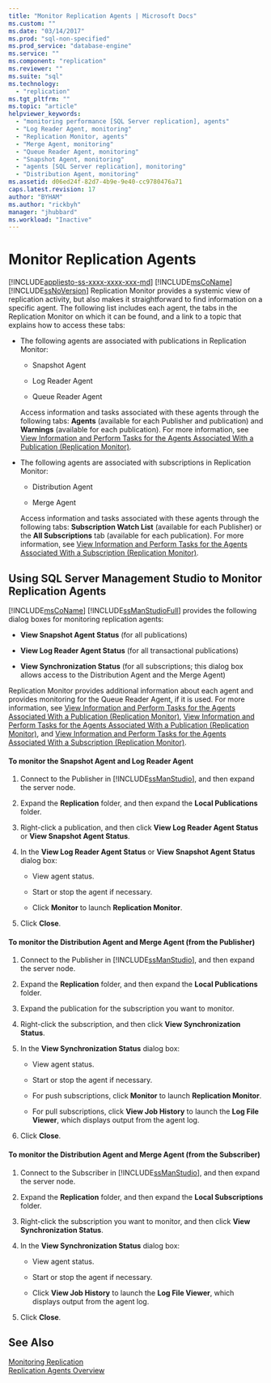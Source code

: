 ```yaml
---
title: "Monitor Replication Agents | Microsoft Docs"
ms.custom: ""
ms.date: "03/14/2017"
ms.prod: "sql-non-specified"
ms.prod_service: "database-engine"
ms.service: ""
ms.component: "replication"
ms.reviewer: ""
ms.suite: "sql"
ms.technology: 
  - "replication"
ms.tgt_pltfrm: ""
ms.topic: "article"
helpviewer_keywords: 
  - "monitoring performance [SQL Server replication], agents"
  - "Log Reader Agent, monitoring"
  - "Replication Monitor, agents"
  - "Merge Agent, monitoring"
  - "Queue Reader Agent, monitoring"
  - "Snapshot Agent, monitoring"
  - "agents [SQL Server replication], monitoring"
  - "Distribution Agent, monitoring"
ms.assetid: d06ed24f-82d7-4b9e-9e40-cc9780476a71
caps.latest.revision: 17
author: "BYHAM"
ms.author: "rickbyh"
manager: "jhubbard"
ms.workload: "Inactive"
---
```

# Monitor Replication Agents
[!INCLUDE[appliesto-ss-xxxx-xxxx-xxx-md](../../../includes/appliesto-ss-xxxx-xxxx-xxx-md.md)]
  [!INCLUDE[msCoName](../../../includes/msconame-md.md)] [!INCLUDE[ssNoVersion](../../../includes/ssnoversion-md.md)] Replication Monitor provides a systemic view of replication activity, but also makes it straightforward to find information on a specific agent. The following list includes each agent, the tabs in the Replication Monitor on which it can be found, and a link to a topic that explains how to access these tabs:  
  
-   The following agents are associated with publications in Replication Monitor:  
  
    -   Snapshot Agent  
  
    -   Log Reader Agent  
  
    -   Queue Reader Agent  
  
     Access information and tasks associated with these agents through the following tabs: **Agents** (available for each Publisher and publication) and **Warnings** (available for each publication). For more information, see [View Information and Perform Tasks for the Agents Associated With a Publication &#40;Replication Monitor&#41;](../../../relational-databases/replication/monitor/view-information-and-perform-tasks-for-publication-agents.md).  
  
-   The following agents are associated with subscriptions in Replication Monitor:  
  
    -   Distribution Agent  
  
    -   Merge Agent  
  
     Access information and tasks associated with these agents through the following tabs: **Subscription Watch List** (available for each Publisher) or the **All Subscriptions** tab (available for each publication). For more information, see [View Information and Perform Tasks for the Agents Associated With a Subscription &#40;Replication Monitor&#41;](../../../relational-databases/replication/monitor/view-information-and-perform-tasks-for-subscription-agents.md).  
  
## Using SQL Server Management Studio to Monitor Replication Agents  
 [!INCLUDE[msCoName](../../../includes/msconame-md.md)] [!INCLUDE[ssManStudioFull](../../../includes/ssmanstudiofull-md.md)] provides the following dialog boxes for monitoring replication agents:  
  
-   **View Snapshot Agent Status** (for all publications)  
  
-   **View Log Reader Agent Status** (for all transactional publications)  
  
-   **View Synchronization Status** (for all subscriptions; this dialog box allows access to the Distribution Agent and the Merge Agent)  
  
 Replication Monitor provides additional information about each agent and provides monitoring for the Queue Reader Agent, if it is used. For more information, see [View Information and Perform Tasks for the Agents Associated With a Publication &#40;Replication Monitor&#41;](../../../relational-databases/replication/monitor/view-information-and-perform-tasks-for-publication-agents.md), [View Information and Perform Tasks for the Agents Associated With a Publication &#40;Replication Monitor&#41;](../../../relational-databases/replication/monitor/view-information-and-perform-tasks-for-publication-agents.md), and [View Information and Perform Tasks for the Agents Associated With a Subscription &#40;Replication Monitor&#41;](../../../relational-databases/replication/monitor/view-information-and-perform-tasks-for-subscription-agents.md).  
  
#### To monitor the Snapshot Agent and Log Reader Agent  
  
1.  Connect to the Publisher in [!INCLUDE[ssManStudio](../../../includes/ssmanstudio-md.md)], and then expand the server node.  
  
2.  Expand the **Replication** folder, and then expand the **Local Publications** folder.  
  
3.  Right-click a publication, and then click **View Log Reader Agent Status** or **View Snapshot Agent Status**.  
  
4.  In the **View Log Reader Agent Status** or **View Snapshot Agent Status** dialog box:  
  
    -   View agent status.  
  
    -   Start or stop the agent if necessary.  
  
    -   Click **Monitor** to launch **Replication Monitor**.  
  
5.  Click **Close**.  
  
#### To monitor the Distribution Agent and Merge Agent (from the Publisher)  
  
1.  Connect to the Publisher in [!INCLUDE[ssManStudio](../../../includes/ssmanstudio-md.md)], and then expand the server node.  
  
2.  Expand the **Replication** folder, and then expand the **Local Publications** folder.  
  
3.  Expand the publication for the subscription you want to monitor.  
  
4.  Right-click the subscription, and then click **View Synchronization Status**.  
  
5.  In the **View Synchronization Status** dialog box:  
  
    -   View agent status.  
  
    -   Start or stop the agent if necessary.  
  
    -   For push subscriptions, click **Monitor** to launch **Replication Monitor**.  
  
    -   For pull subscriptions, click **View Job History** to launch the **Log File Viewer**, which displays output from the agent log.  
  
6.  Click **Close**.  
  
#### To monitor the Distribution Agent and Merge Agent (from the Subscriber)  
  
1.  Connect to the Subscriber in [!INCLUDE[ssManStudio](../../../includes/ssmanstudio-md.md)], and then expand the server node.  
  
2.  Expand the **Replication** folder, and then expand the **Local Subscriptions** folder.  
  
3.  Right-click the subscription you want to monitor, and then click **View Synchronization Status**.  
  
4.  In the **View Synchronization Status** dialog box:  
  
    -   View agent status.  
  
    -   Start or stop the agent if necessary.  
  
    -   Click **View Job History** to launch the **Log File Viewer**, which displays output from the agent log.  
  
5.  Click **Close**.  
  
## See Also  
 [Monitoring Replication](../../../relational-databases/replication/monitor/monitoring-replication-overview.md)   
 [Replication Agents Overview](../../../relational-databases/replication/agents/replication-agents-overview.md)  
  
  
